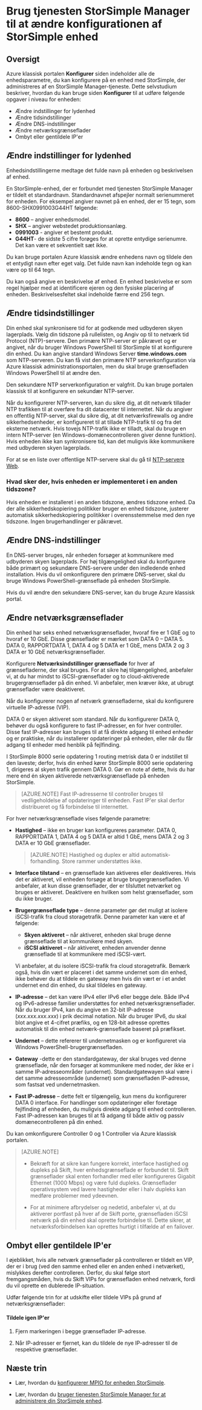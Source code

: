 <properties 
   pageTitle="Ændre konfigurationen af StorSimple enheden | Microsoft Azure" 
   description="Beskriver, hvordan du bruger tjenesten StorSimple Manager til at omkonfigurere en StorSimple enhed, der allerede er installeret." 
   services="storsimple" 
   documentationCenter="NA" 
   authors="SharS" 
   manager="carmonm" 
   editor=""/>

<tags
   ms.service="storsimple"
   ms.devlang="NA"
   ms.topic="article"
   ms.tgt_pltfrm="NA"
   ms.workload="TBD" 
   ms.date="09/29/2016"
   ms.author="v-sharos"/>

# <a name="use-the-storsimple-manager-service-to-modify-your-storsimple-device-configuration"></a>Brug tjenesten StorSimple Manager til at ændre konfigurationen af StorSimple enhed

## <a name="overview"></a>Oversigt 

Azure klassisk portalen **Konfigurer** siden indeholder alle de enhedsparametre, du kan konfigurere på en enhed med StorSimple, der administreres af en StorSimple Manager-tjeneste. Dette selvstudium beskriver, hvordan du kan bruge siden **Konfigurer** til at udføre følgende opgaver i niveau for enheden:

- Ændre indstillinger for lydenhed 
- Ændre tidsindstillinger 
- Ændre DNS-indstillinger 
- Ændre netværksgrænseflader
- Ombyt eller gentildele IP'er

## <a name="modify-device-settings"></a>Ændre indstillinger for lydenhed

Enhedsindstillingerne medtage det fulde navn på enheden og beskrivelsen af enhed.

En StorSimple-enhed, der er forbundet med tjenesten StorSimple Manager er tildelt et standardnavn. Standardnavnet afspejler normalt serienummeret for enheden. For eksempel angiver navnet på en enhed, der er 15 tegn, som 8600-SHX0991003G44HT følgende:

- **8600** – angiver enhedsmodel.
- **SHX** – angiver webstedet produktionsanlæg.
- **0991003** - angiver et bestemt produkt.
- **G44HT**- de sidste 5 cifre forøges for at oprette entydige serienumre. Det kan være et sekventielt sæt ikke.

Du kan bruge portalen Azure klassisk ændre enhedens navn og tildele den et entydigt navn efter eget valg. Det fulde navn kan indeholde tegn og kan være op til 64 tegn.

Du kan også angive en beskrivelse af enhed. En enhed beskrivelse er som regel hjælper med at identificere ejeren og den fysiske placering af enheden. Beskrivelsesfeltet skal indeholde færre end 256 tegn.
 
## <a name="modify-time-settings"></a>Ændre tidsindstillinger

Din enhed skal synkronisere tid for at godkende med udbyderen skyen lagerplads. Vælg din tidszone på rullelisten, og Angiv op til to netværk tid Protocol (NTP)-servere. Den primære NTP-server er påkrævet og er angivet, når du bruger Windows PowerShell til StorSimple til at konfigurere din enhed. Du kan angive standard Windows Server **time.windows.com** som NTP-serveren. Du kan få vist den primære NTP serverkonfiguration via Azure klassisk administrationsportalen, men du skal bruge grænsefladen Windows PowerShell til at ændre den.

Den sekundære NTP serverkonfiguration er valgfrit. Du kan bruge portalen klassisk til at konfigurere en sekundær NTP-server. 

Når du konfigurerer NTP-serveren, kan du sikre dig, at dit netværk tillader NTP trafikken til at overføre fra dit datacenter til internettet. Når du angiver en offentlig NTP-server, skal du sikre dig, at dit netværksfirewalls og andre sikkerhedsenheder, er konfigureret til at tillade NTP-trafik til og fra det eksterne netværk. Hvis tovejs NTP-trafik ikke er tilladt, skal du bruge en intern NTP-server (en Windows-domænecontrolleren giver denne funktion). Hvis enheden ikke kan synkronisere tid, kan det muligvis ikke kommunikere med udbyderen skyen lagerplads.

For at se en liste over offentlige NTP-servere skal du gå til [NTP-servere Web](http://support.ntp.org/bin/view/Servers/WebHome). 

### <a name="what-happens-if-the-device-is-deployed-in-a-different-time-zone"></a>Hvad sker der, hvis enheden er implementeret i en anden tidszone?

Hvis enheden er installeret i en anden tidszone, ændres tidszone enhed. Da der alle sikkerhedskopiering politikker bruger en enhed tidszone, justerer automatisk sikkerhedskopiering politikker i overensstemmelse med den nye tidszone. Ingen brugerhandlinger er påkrævet.

## <a name="modify-dns-settings"></a>Ændre DNS-indstillinger

En DNS-server bruges, når enheden forsøger at kommunikere med udbyderen skyen lagerplads. For høj tilgængelighed skal du konfigurere både primært og sekundære DNS-servere under den indledende enhed installation. Hvis du vil omkonfigurere den primære DNS-server, skal du bruge Windows PowerShell-grænseflade på enheden StorSimple.

Hvis du vil ændre den sekundære DNS-server, kan du bruge Azure klassisk portal.



## <a name="modify-network-interfaces"></a>Ændre netværksgrænseflader

Din enhed har seks enhed netværksgrænseflader, hvoraf fire er 1 GbE og to hvoraf er 10 GbE. Disse grænseflader er mærket som DATA 0 – DATA 5. DATA 0, RAPPORTDATA 1, DATA 4 og 5 DATA er 1 GbE, mens DATA 2 og 3 DATA er 10 GbE netværksgrænseflader.

Konfigurere **Netværksindstillinger grænseflade** for hver af grænsefladerne, der skal bruges. For at sikre høj tilgængelighed, anbefaler vi, at du har mindst to iSCSI-grænseflader og to cloud-aktiverede brugergrænseflader på din enhed. Vi anbefaler, men kræver ikke, at ubrugt grænseflader være deaktiveret.

Når du konfigurerer nogen af netværk grænsefladerne, skal du konfigurere virtuelle IP-adresse (VIP).

DATA 0 er skyen aktiveret som standard. Når du konfigurerer DATA 0, behøver du også konfigurere to fast IP-adresser, en for hver controller. Disse fast IP-adresser kan bruges til at få direkte adgang til enhed enheder og er praktiske, når du installerer opdateringer på enheden, eller når du får adgang til enheder med henblik på fejlfinding.

I StorSimple 8000 serie opdatering 1 routing metrisk data 0 er indstillet til den laveste; derfor, hvis din enhed kører StorSimple 8000 serie opdatering 1, dirigeres al skyen trafik gennem DATA 0. Gør en note af dette, hvis du har mere end én skyen aktiverede netværksgrænseflade på enheden StorSimple.

>[AZURE.NOTE] Fast IP-adresserne til controller bruges til vedligeholdelse af opdateringer til enheden. Fast IP'er skal derfor distribueret og få forbindelse til internettet.

For hver netværksgrænseflade vises følgende parametre:

- **Hastighed** – ikke en bruger kan konfigureres parameter. DATA 0, RAPPORTDATA 1, DATA 4 og 5 DATA er altid 1 GbE, mens DATA 2 og 3 DATA er 10 GbE grænseflader.

     >[AZURE.NOTE] Hastighed og duplex er altid automatisk-forhandling. Store rammer understøttes ikke.
 
- **Interface tilstand** – en grænseflade kan aktiveres eller deaktiveres. Hvis det er aktiveret, vil enheden forsøge at bruge brugergrænsefladen. Vi anbefaler, at kun disse grænseflader, der er tilsluttet netværket og bruges er aktiveret. Deaktivere en hvilken som helst grænseflader, som du ikke bruger.

- **Brugergrænseflade type** – denne parameter gør det muligt at isolere iSCSI-trafik fra cloud storagetrafik. Denne parameter kan være et af følgende:

    - **Skyen aktiveret** – når aktiveret, enheden skal bruge denne grænseflade til at kommunikere med skyen.
    - **iSCSI aktiveret** – når aktiveret, enheden anvender denne grænseflade til at kommunikere med iSCSI-vært.

    Vi anbefaler, at du isolere iSCSI-trafik fra cloud storagetrafik. Bemærk også, hvis din vært er placeret i det samme undernet som din enhed, ikke behøver du at tildele en gateway men hvis din vært er i et andet undernet end din enhed, du skal tildeles en gateway.

- **IP-adresse** – det kan være IPv4 eller IPv6 eller begge dele. Både IPv4 og IPv6-adresse familier understøttes for enhed netværksgrænseflader. Når du bruger IPv4, kan du angive en 32-bit IP-adresse (*xxx.xxx.xxx.xxx*) i prik decimal notation. Når du bruger IPv6, du skal blot angive et 4-cifret præfiks, og en 128-bit adresse oprettes automatisk til din enhed netværk-grænseflade baseret på præfikset.

- **Undernet** – dette refererer til undernetmasken og er konfigureret via Windows PowerShell-brugergrænsefladen.

- **Gateway** -dette er den standardgateway, der skal bruges ved denne grænseflade, når den forsøger at kommunikere med noder, der ikke er i samme IP-adresseområder (undernet). Standardgatewayen skal være i det samme adresseområde (undernet) som grænsefladen IP-adresse, som fastsat ved undernetmasken.

- **Fast IP-adresse** – dette felt er tilgængelig, kun mens du konfigurerer DATA 0 interface. For handlinger som opdateringer eller foretage fejlfinding af enheden, du muligvis direkte adgang til enhed controlleren. Fast IP-adressen kan bruges til at få adgang til både aktiv og passiv domænecontrolleren på din enhed.

Du kan omkonfigurere Controller 0 og 1 Controller via Azure klassisk portalen.

>[AZURE.NOTE] 
>
>- Bekræft for at sikre kan fungere korrekt, interface hastighed og dupleks på Skift, hver enhedsgrænseflade er forbundet til. Skift grænseflader skal enten forhandler med eller konfigureres Gigabit Ethernet (1000 Mbps) og være fuld dupleks. Grænseflader operativsystem ved lavere hastigheder eller i halv dupleks kan medføre problemer med ydeevnen.
>
>- For at minimere afbrydelser og nedetid, anbefaler vi, at du aktiverer portfast på hver af de Skift porte, grænsefladen iSCSI netværk på din enhed skal oprette forbindelse til. Dette sikrer, at netværksforbindelsen kan oprettes hurtigt i tilfælde af en failover.
 
## <a name="swap-or-reassign-ips"></a>Ombyt eller gentildele IP'er

I øjeblikket, hvis alle netværk grænseflader på controlleren er tildelt en VIP, der er i brug (ved den samme enhed eller en anden enhed i netværket), mislykkes derefter controlleren. Derfor, du skal følge stort fremgangsmåden, hvis du Skift VIPs for grænsefladen enhed netværk, fordi du vil oprette en dublerede IP-situation.

Udfør følgende trin for at udskifte eller tildele VIPs på grund af netværksgrænseflader:

#### <a name="to-reassign-ips"></a>Tildele igen IP'er

1. Fjern markeringen i begge grænseflader IP-adresse.

2. Når IP-adresser er fjernet, kan du tildele de nye IP-adresser til de respektive grænseflader.

## <a name="next-steps"></a>Næste trin

- Lær, hvordan du [konfigurerer MPIO for enheden StorSimple](storsimple-configure-mpio-windows-server.md).

- Lær, hvordan du [bruger tjenesten StorSimple Manager for at administrere din StorSimple enhed](storsimple-manager-service-administration.md).
     
